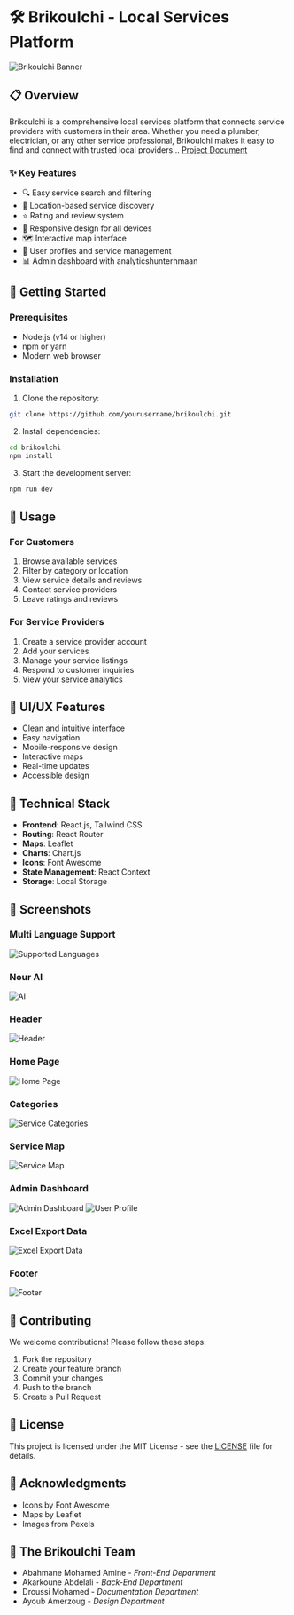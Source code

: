 # 🛠️ Brikoulchi - Local Services Platform

![Brikoulchi Banner](https://images.pexels.com/photos/3183150/pexels-photo-3183150.jpeg?auto=compress&cs=tinysrgb&w=1260&h=750&dpr=2)

## 📋 Overview

Brikoulchi is a comprehensive local services platform that connects service providers with customers in their area. Whether you need a plumber, electrician, or any other service professional, Brikoulchi makes it easy to find and connect with trusted local providers...
[Project Document](DOCUMENT.md)

### ✨ Key Features

- 🔍 Easy service search and filtering
- 📍 Location-based service discovery
- ⭐ Rating and review system
- 📱 Responsive design for all devices
- 🗺️ Interactive map interface
- 👤 User profiles and service management
- 📊 Admin dashboard with analyticshunterhmaan

## 🚀 Getting Started

### Prerequisites

- Node.js (v14 or higher)
- npm or yarn
- Modern web browser

### Installation

1. Clone the repository:
```bash
git clone https://github.com/yourusername/brikoulchi.git
```

2. Install dependencies:
```bash
cd brikoulchi
npm install
```

3. Start the development server:
```bash
npm run dev
```

## 🎯 Usage

### For Customers

1. Browse available services
2. Filter by category or location
3. View service details and reviews
4. Contact service providers
5. Leave ratings and reviews

### For Service Providers

1. Create a service provider account
2. Add your services
3. Manage your service listings
4. Respond to customer inquiries
5. View your service analytics

## 🎨 UI/UX Features

- Clean and intuitive interface
- Easy navigation
- Mobile-responsive design
- Interactive maps
- Real-time updates
- Accessible design

## 🔧 Technical Stack

- **Frontend**: React.js, Tailwind CSS
- **Routing**: React Router
- **Maps**: Leaflet
- **Charts**: Chart.js
- **Icons**: Font Awesome
- **State Management**: React Context
- **Storage**: Local Storage

## 📱 Screenshots
### Multi Language Support
![Supported Languages](assets/lang.jpeg)
### Nour AI
![AI](assets/ai.jpeg)
### Header
![Header](assets/Header.jpeg)
### Home Page
![Home Page](assets/main.jpeg)
### Categories
![Service Categories](assets/categories.jpeg)
### Service Map
![Service Map](assets/map.jpeg)
### Admin Dashboard
![Admin Dashboard](assets/anals1.jpeg) 
![User Profile](assets/anals2.jpeg)
### Excel Export Data
![Excel Export Data](assets/exel.jpeg)
### Footer
![Footer](assets/Footer.jpeg)


## 👥 Contributing

We welcome contributions! Please follow these steps:

1. Fork the repository
2. Create your feature branch
3. Commit your changes
4. Push to the branch
5. Create a Pull Request

## 📄 License

This project is licensed under the MIT License - see the [LICENSE](LICENSE) file for details.

## 🙏 Acknowledgments

- Icons by Font Awesome
- Maps by Leaflet
- Images from Pexels

## 🎯 The Brikoulchi Team
- Abahmane Mohamed Amine   - _Front-End Department_
- Akarkoune Abdelali       - _Back-End Department_
- Droussi Mohamed          - _Documentation Department_
- Ayoub Amerzoug           - _Design Department_
